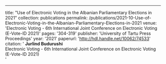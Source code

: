 ---
title: "Use of Electronic Voting in the Albanian Parliamentary Elections in 2021"
collection: publications
permalink: /publications/2021-10-Use-of-Electronic-Voting-in-the-Albanian-Parliamentary-Elections-in-2021
venue: 'Electronic Voting - 6th International Joint Conference on Electronic Voting (E-Vote-ID 2021)'
pages: '304-319'
publisher: 'University of Tartu Press Proceedings'
year: '2021'
paperurl: 'http://hdl.handle.net/10062/74533'
citation: ' <b>Jurlind Budurushi</b></br> Electronic Voting - 6th International Joint Conference on Electronic Voting (E-Vote-ID 2021)</br>'